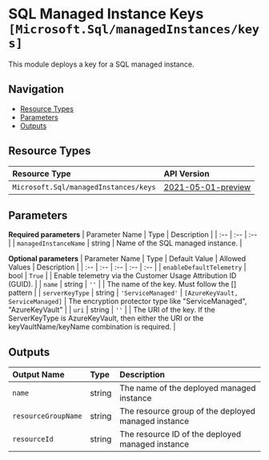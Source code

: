 # SQL Managed Instance Keys `[Microsoft.Sql/managedInstances/keys]`

This module deploys a key for a SQL managed instance.

## Navigation

- [Resource Types](#Resource-Types)
- [Parameters](#Parameters)
- [Outputs](#Outputs)

## Resource Types

| Resource Type | API Version |
| :-- | :-- |
| `Microsoft.Sql/managedInstances/keys` | [2021-05-01-preview](https://docs.microsoft.com/en-us/azure/templates/Microsoft.Sql/2021-05-01-preview/managedInstances/keys) |

## Parameters

**Required parameters**
| Parameter Name | Type | Description |
| :-- | :-- | :-- |
| `managedInstanceName` | string | Name of the SQL managed instance. |

**Optional parameters**
| Parameter Name | Type | Default Value | Allowed Values | Description |
| :-- | :-- | :-- | :-- | :-- |
| `enableDefaultTelemetry` | bool | `True` |  | Enable telemetry via the Customer Usage Attribution ID (GUID). |
| `name` | string | `''` |  | The name of the key. Must follow the [<keyVaultName>_<keyName>_<keyVersion>] pattern |
| `serverKeyType` | string | `'ServiceManaged'` | `[AzureKeyVault, ServiceManaged]` | The encryption protector type like "ServiceManaged", "AzureKeyVault" |
| `uri` | string | `''` |  | The URI of the key. If the ServerKeyType is AzureKeyVault, then either the URI or the keyVaultName/keyName combination is required. |

## Outputs

| Output Name | Type | Description |
| :-- | :-- | :-- |
| `name` | string | The name of the deployed managed instance |
| `resourceGroupName` | string | The resource group of the deployed managed instance |
| `resourceId` | string | The resource ID of the deployed managed instance |


